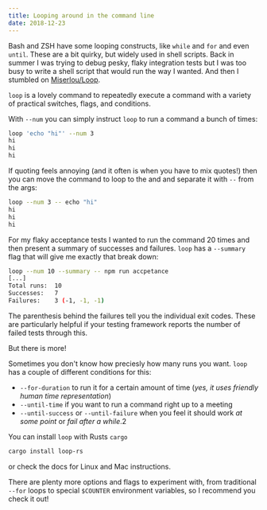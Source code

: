 ```yaml
---
title: Looping around in the command line
date: 2018-12-23
---
```


Bash and ZSH have some looping constructs, like `while` and `for` and even `until`.
These are a bit quirky, but widely used in shell scripts.
Back in summer I was trying to debug pesky, flaky integration tests but I was too busy to write a shell script that would run the way I wanted.
And then I stumbled on [Miserlou/Loop](https://github.com/Miserlou/Loop).

`loop` is a lovely command to repeatedly execute a command with a variety of practical switches, flags, and conditions.

With `--num` you can simply instruct `loop` to run a command a bunch of times:

```bash
loop 'echo "hi"' --num 3
hi
hi
hi
```

If quoting feels annoying (and it often is when you have to mix quotes!) then you can move the command to loop to the and and separate it with `--` from the args:

```bash
loop --num 3 -- echo "hi"
hi
hi
hi
```

For my flaky acceptance tests I wanted to run the command 20 times and then present a summary of successes and failures.
`loop` has a `--summary` flag that will give me exactly that break down:

```bash
loop --num 10 --summary -- npm run accpetance
[...]
Total runs:  10
Successes:   7
Failures:    3 (-1, -1, -1)
```

The parenthesis behind the failures tell you the individual exit codes.
These are particularly helpful if your testing framework reports the number of failed tests through this.

But there is more!

Sometimes you don't know how preciesly how many runs you want.
`loop` has a couple of different conditions for this:

- `--for-duration` to run it for a certain amount of time (_yes, it uses friendly human time representation_)
- `--until-time` if you want to run a command right up to a meeting
- `--until-success` or `--until-failure` when you feel it should work _at some point_ or _fail after a while_.2

You can install `loop` with Rusts `cargo`

```bash
cargo install loop-rs
```

or check the docs for Linux and Mac instructions.

There are plenty more options and flags to experiment with, from traditional `--for` loops to special `$COUNTER` environment variables, so I recommend you check it out!
